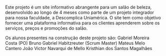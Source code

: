 Este projeto é um site informativo abrangente para um salão de beleza, desenvolvido ao longo de 4 meses como parte de um projeto integrador para nossa faculdade, a Descomplica Uniamérica. O site tem como objetivo fornecer uma plataforma informativa para os clientes aprenderem sobre os serviços, preços e promoções do salão.

Os alunos presentes na construção deste projeto são:
Gabriel Moreira Costa (PO)
Bruno Gabriel Habitzreuter (Scrum Master)
Mateus Melo Cantero
João Victor Navarqui de Mello
Kristhian dos Santos Magalhães

